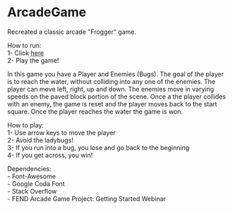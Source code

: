 # ArcadeGame
Recreated a classic arcade "Frogger" game.

<p>
How to run:<br>
1- Click <a href="https://karen91013.github.io/ArcadeGame/">here</a><br>
2- Play the game!<br>
</p>

<p>
In this game you have a Player and Enemies (Bugs). The goal of the player is to reach the water, without colliding into any one of the enemies. The player can move left, right, up and down. The enemies move in varying speeds on the paved block portion of the scene. Once a the player collides with an enemy, the game is reset and the player moves back to the start square. Once the player reaches the water the game is won.
</p>

<p>
How to play:<br>
1- Use arrow keys to move the player<br>
2- Avoid the ladybugs!<br>
3- If you run into a bug, you lose and go back to the beginning<br>
4- If you get across, you win!<br>
</p>

<p>
Dependencies:<br>
- Font-Awesome<br>
- Google Coda Font<br>
- Stack Overflow<br>
- FEND Arcade Game Project: Getting Started Webinar<br>
</p>
